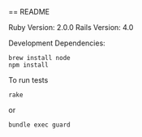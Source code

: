 == README

Ruby Version: 2.0.0
Rails Version: 4.0

Development Dependencies:

    brew install node
    npm install

To run tests

    rake

or

    bundle exec guard
